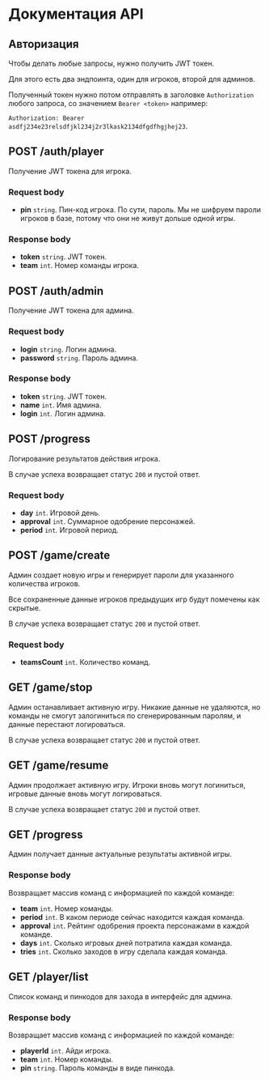 # Документация API

## Авторизация

Чтобы делать любые запросы, нужно получить JWT токен.

Для этого есть два эндпоинта, один для игроков, второй для админов.

Полученный токен нужно потом отправлять в заголовке `Authorization` любого запроса, со значением `Bearer <token>` например:

`Authorization: Bearer asdfj234e23relsdfjkl234j2r3lkask2134dfgdfhgjhej23`.

## POST /auth/player

Получение JWT токена для игрока.

### Request body

- **pin** `string`. Пин-код игрока. По сути, пароль. Мы не шифруем пароли игроков в базе, потому что они не живут дольше одной игры.

### Response body

- **token** `string`. JWT токен.
- **team** `int`. Номер команды игрока.

## POST /auth/admin

Получение JWT токена для админа.

### Request body

- **login** `string`. Логин админа.
- **password** `string`. Пароль админа.

### Response body

- **token** `string`. JWT токен.
- **name** `int`. Имя админа.
- **login** `int`. Логин админа.

## POST /progress

Логирование результатов действия игрока. 

В случае успеха возвращает статус `200` и пустой ответ.

### Request body

- **day** `int`. Игровой день.
- **approval** `int`. Суммарное одобрение персонажей.
- **period** `int`. Игровой период.

## POST /game/create

Админ создает новую игры и генерирует пароли для указанного количества игроков.

Все сохраненные данные игроков предыдущих игр будут помечены как скрытые. 

В случае успеха возвращает статус `200` и пустой ответ.

### Request body

- **teamsCount** `int`. Количество команд.

## GET /game/stop

Админ останавливает активную игру. Никакие данные не удаляются, но команды не смогут залогиниться по сгенерированным паролям, и данные перестают логироваться.

В случае успеха возвращает статус `200` и пустой ответ.

## GET /game/resume

Админ продолжает активную игру. Игроки вновь могут логиниться, игровые данные вновь могут логироваться.

В случае успеха возвращает статус `200` и пустой ответ.

## GET /progress

Админ получает данные актуальные результаты активной игры.

### Response body

Возвращает массив команд с информацией по каждой команде:

- **team** `int`. Номер команды.
- **period** `int`. В каком периоде сейчас находится каждая команда.
- **approval** `int`. Рейтинг одобрения проекта персонажами в каждой команде.
- **days** `int`. Сколько игровых дней потратила каждая команда.
- **tries** `int`. Сколько заходов в игру сделала каждая команда.

## GET /player/list

Список команд и пинкодов для захода в интерфейс для админа.

### Response body

Возвращает массив команд с информацией по каждой команде:

- **playerId** `int`. Айди игрока.
- **team** `int`. Номер команды.
- **pin** `string`. Пароль команды в виде пинкода.